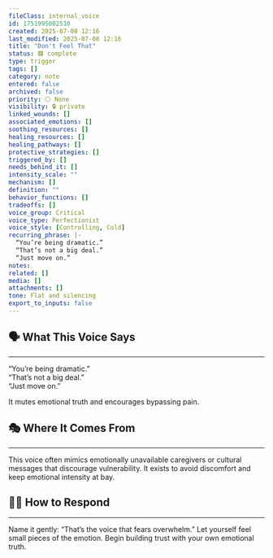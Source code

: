 ```yaml
---
fileClass: internal_voice
id: 1751995002510
created: 2025-07-08 12:16
last_modified: 2025-07-08 12:16
title: "Don't Feel That"
status: 🟩 complete
type: trigger
tags: []
category: note
entered: false
archived: false
priority: ⚪ None
visibility: 🔒 private
linked_wounds: []
associated_emotions: []
soothing_resources: []
healing_resources: []
healing_pathways: []
protective_strategies: []
triggered_by: []
needs_behind_it: []
intensity_scale: ""
mechanism: []
definition: ""
behavior_functions: []
tradeoffs: []
voice_group: Critical
voice_type: Perfectionist
voice_style: [Controlling, Cold]
recurring_phrase: |-
  “You’re being dramatic.”
  “That’s not a big deal.”
  “Just move on.”
notes: 
related: []
media: []
attachments: []
tone: Flat and silencing
export_to_inputs: false
---
```


## 🗣️ What This Voice Says
---
“You’re being dramatic.”  
“That’s not a big deal.”  
“Just move on.”

It mutes emotional truth and encourages bypassing pain.

## 🎭 Where It Comes From
---
This voice often mimics emotionally unavailable caregivers or cultural messages that discourage vulnerability. It exists to avoid discomfort and keep emotional intensity at bay.

## 🧘‍♂️ How to Respond
---
Name it gently: “That’s the voice that fears overwhelm.” Let yourself feel small pieces of the emotion. Begin building trust with your own emotional truth.
